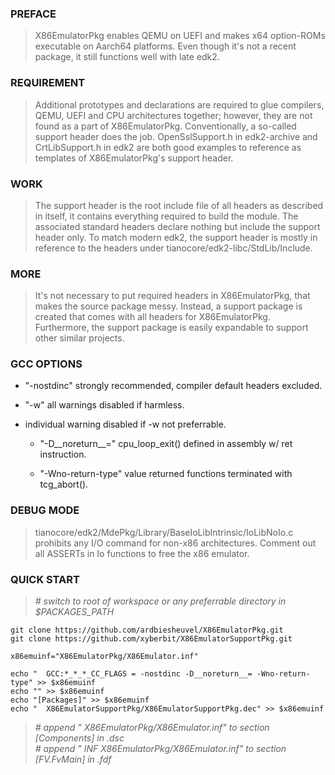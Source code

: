 ### PREFACE

> X86EmulatorPkg enables QEMU on UEFI and makes x64 option-ROMs executable on
Aarch64 platforms. Even though it's not a recent package, it still functions
well with late edk2.

### REQUIREMENT

> Additional prototypes and declarations are required to glue compilers, QEMU,
UEFI and CPU architectures together; however, they are not found as a part of
X86EmulatorPkg. Conventionally, a so-called support header does the job.
OpenSslSupport.h in edk2-archive and CrtLibSupport.h in edk2 are both good
examples to reference as templates of X86EmulatorPkg's support header.

### WORK

> The support header is the root include file of all headers as described in
itself, it contains everything required to build the module. The associated
standard headers declare nothing but include the support header only. To match
modern edk2, the support header is mostly in reference to the headers under
tianocore/edk2-libc/StdLib/Include.

### MORE

> It's not necessary to put required headers in X86EmulatorPkg, that makes the
source package messy. Instead, a support package is created that comes with all
headers for X86EmulatorPkg. Furthermore, the support package is easily
expandable to support other similar projects.

### GCC OPTIONS
  
  * "-nostdinc" strongly recommended, compiler default headers excluded.

  * "-w" all warnings disabled if harmless.

  * individual warning disabled if -w not preferrable.

    * "-D__noreturn__=" cpu_loop_exit() defined in assembly w/ ret instruction.

    * "-Wno-return-type" value returned functions terminated with tcg_abort().

### DEBUG MODE
  
> tianocore/edk2/MdePkg/Library/BaseIoLibIntrinsic/IoLibNoIo.c prohibits any I/O
  command for non-x86 architectures. Comment out all ASSERTs in Io functions to
  free the x86 emulator.

### QUICK START

> _\# switch to root of workspace or any preferrable directory in $PACKAGES_PATH_

    git clone https://github.com/ardbiesheuvel/X86EmulatorPkg.git
    git clone https://github.com/xyberbit/X86EmulatorSupportPkg.git

    x86emuinf="X86EmulatorPkg/X86Emulator.inf"

    echo "  GCC:*_*_*_CC_FLAGS = -nostdinc -D__noreturn__= -Wno-return-type" >> $x86emuinf
    echo "" >> $x86emuinf
    echo "[Packages]" >> $x86emuinf
    echo "  X86EmulatorSupportPkg/X86EmulatorSupportPkg.dec" >> $x86emuinf

> _\# append "  X86EmulatorPkg/X86Emulator.inf" to section [Components] in <your-project>.dsc_\
> _\# append "  INF X86EmulatorPkg/X86Emulator.inf" to section [FV.FvMain] in <your-project>.fdf_
